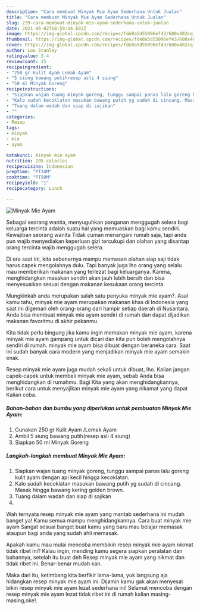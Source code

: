 ```yaml
---
description: "Cara membuat Minyak Mie Ayam Sederhana Untuk Jualan"
title: "Cara membuat Minyak Mie Ayam Sederhana Untuk Jualan"
slug: 239-cara-membuat-minyak-mie-ayam-sederhana-untuk-jualan
date: 2021-06-02T18:59:14.692Z
image: https://img-global.cpcdn.com/recipes/fde8a5d55096ef43/680x482cq70/minyak-mie-ayam-foto-resep-utama.jpg
thumbnail: https://img-global.cpcdn.com/recipes/fde8a5d55096ef43/680x482cq70/minyak-mie-ayam-foto-resep-utama.jpg
cover: https://img-global.cpcdn.com/recipes/fde8a5d55096ef43/680x482cq70/minyak-mie-ayam-foto-resep-utama.jpg
author: Lou Stanley
ratingvalue: 3.4
reviewcount: 15
recipeingredient:
- "250 gr Kulit Ayam Lemak Ayam"
- "5 siung bawang putihresep asli 4 siung"
- "50 ml Minyak Goreng"
recipeinstructions:
- "Siapkan wajan tuang minyak goreng, tunggu sampai panas lalu goreng kulit ayam dengan api kecil hingga kecoklatan."
- "Kalo sudah kecoklatan masukan bawang putih yg sudah di cincang. Masak hingga bawang kering golden brown."
- "Tuang dalam wadah dan siap di sajikan"
- ""
categories:
- Resep
tags:
- minyak
- mie
- ayam

katakunci: minyak mie ayam 
nutrition: 205 calories
recipecuisine: Indonesian
preptime: "PT34M"
cooktime: "PT50M"
recipeyield: "1"
recipecategory: Lunch

---
```



![Minyak Mie Ayam](https://img-global.cpcdn.com/recipes/fde8a5d55096ef43/680x482cq70/minyak-mie-ayam-foto-resep-utama.jpg)

Sebagai seorang wanita, menyuguhkan panganan menggugah selera bagi keluarga tercinta adalah suatu hal yang memuaskan bagi kamu sendiri. Kewajiban seorang  wanita Tidak cuman menangani rumah saja, tapi anda pun wajib menyediakan keperluan gizi tercukupi dan olahan yang disantap orang tercinta wajib menggugah selera.

Di era  saat ini, kita sebenarnya mampu memesan olahan siap saji tidak harus capek mengolahnya dulu. Tapi banyak juga lho orang yang selalu mau memberikan makanan yang terlezat bagi keluarganya. Karena, menghidangkan masakan sendiri akan jauh lebih bersih dan bisa menyesuaikan sesuai dengan makanan kesukaan orang tercinta. 



Mungkinkah anda merupakan salah satu penyuka minyak mie ayam?. Asal kamu tahu, minyak mie ayam merupakan makanan khas di Indonesia yang saat ini digemari oleh orang-orang dari hampir setiap daerah di Nusantara. Anda bisa membuat minyak mie ayam sendiri di rumah dan dapat dijadikan makanan favoritmu di akhir pekanmu.

Kita tidak perlu bingung jika kamu ingin memakan minyak mie ayam, karena minyak mie ayam gampang untuk dicari dan kita pun boleh mengolahnya sendiri di rumah. minyak mie ayam bisa dibuat dengan beraneka cara. Saat ini sudah banyak cara modern yang menjadikan minyak mie ayam semakin enak.

Resep minyak mie ayam juga mudah sekali untuk dibuat, lho. Kalian jangan capek-capek untuk membeli minyak mie ayam, sebab Anda bisa menghidangkan di rumahmu. Bagi Kita yang akan menghidangkannya, berikut cara untuk menyajikan minyak mie ayam yang nikamat yang dapat Kalian coba.

<!--inarticleads1-->

##### Bahan-bahan dan bumbu yang diperlukan untuk pembuatan Minyak Mie Ayam:

1. Gunakan 250 gr Kulit Ayam /Lemak Ayam
1. Ambil 5 siung bawang putih(resep asli 4 siung)
1. Siapkan 50 ml Minyak Goreng




<!--inarticleads2-->

##### Langkah-langkah membuat Minyak Mie Ayam:

1. Siapkan wajan tuang minyak goreng, tunggu sampai panas lalu goreng kulit ayam dengan api kecil hingga kecoklatan.
1. Kalo sudah kecoklatan masukan bawang putih yg sudah di cincang. Masak hingga bawang kering golden brown.
1. Tuang dalam wadah dan siap di sajikan
1. 




Wah ternyata resep minyak mie ayam yang mantab sederhana ini mudah banget ya! Kamu semua mampu menghidangkannya. Cara buat minyak mie ayam Sangat sesuai banget buat kamu yang baru mau belajar memasak ataupun bagi anda yang sudah ahli memasak.

Apakah kamu mau mulai mencoba membikin resep minyak mie ayam nikmat tidak ribet ini? Kalau ingin, mending kamu segera siapkan peralatan dan bahannya, setelah itu buat deh Resep minyak mie ayam yang nikmat dan tidak ribet ini. Benar-benar mudah kan. 

Maka dari itu, ketimbang kita berfikir lama-lama, yuk langsung aja hidangkan resep minyak mie ayam ini. Dijamin kamu gak akan menyesal bikin resep minyak mie ayam lezat sederhana ini! Selamat mencoba dengan resep minyak mie ayam lezat tidak ribet ini di rumah kalian masing-masing,oke!.

